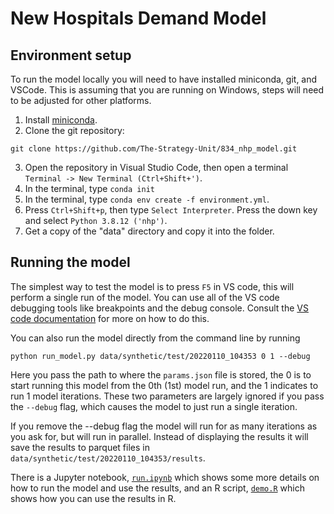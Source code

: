 # New Hospitals Demand Model

## Environment setup

To run the model locally you will need to have installed miniconda, git, and VSCode. This is assuming that you are running on Windows, steps will need to be adjusted for other platforms.

1. Install [miniconda](https://conda.io/projects/conda/en/latest/user-guide/install/windows.html).
2. Clone the git repository:
  ```
  git clone https://github.com/The-Strategy-Unit/834_nhp_model.git
  ```
3. Open the repository in Visual Studio Code, then open a terminal `Terminal -> New Terminal (Ctrl+Shift+')`.
4. In the terminal, type `conda init`
5. In the terminal, type `conda env create -f environment.yml`.
6. Press `Ctrl+Shift+p`, then type `Select Interpreter`. Press the down key and select `Python 3.8.12 ('nhp')`.
7. Get a copy of the "data" directory and copy it into the folder.

## Running the model

The simplest way to test the model is to press `F5` in VS code, this will perform a single run of the model. You can use all of the VS code debugging tools like breakpoints and the debug console. Consult the [VS code documentation](https://code.visualstudio.com/docs/python/debugging) for more on how to do this.

You can also run the model directly from the command line by running

```
python run_model.py data/synthetic/test/20220110_104353 0 1 --debug
```

Here you pass the path to where the `params.json` file is stored, the 0 is to start running this model from the 0th (1st) model run, and the 1 indicates to run 1 model iterations. These two parameters are largely ignored if you pass the `--debug` flag, which causes the model to just run a single iteration.

If you remove the --debug flag the model will run for as many iterations as you ask for, but will run in parallel. Instead of displaying the results it will save the results to parquet files in `data/synthetic/test/20220110_104353/results`.

There is a Jupyter notebook, [`run.ipynb`](run.ipynb) which shows some more details on how to run the model and use the results, and an R script, [`demo.R`](demo.R) which shows how you can use the results in R.
